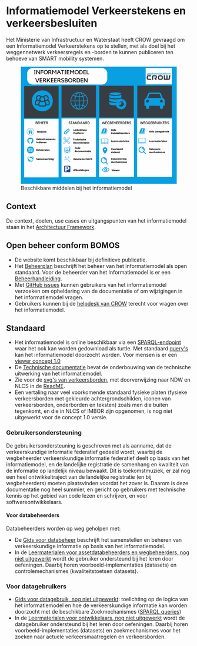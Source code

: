 # Informatiemodel Verkeerstekens en verkeersbesluiten

Het Ministerie van Infrastructuur en Waterstaat heeft CROW gevraagd om een Informatiemodel Verkeerstekens op te stellen, met als doel bij het weggennetwerk verkeersregels en -borden te kunnen publiceren ten behoeve van SMART mobility systemen. 

<figure>
<img src="./imagemapdocumentatie.png">
<figcaption>Beschikbare middelen bij het informatiemodel</caption>
</figure>

## Context
De context, doelen, use cases en uitgangspunten van het informatiemodel staan in het [Architectuur Framework](https://docs.crow.nl/verkeersborden/framework).


## Open beheer conform BOMOS
* De website komt beschikbaar bij definitieve publicatie.
* Het [Beheerplan](https://docs.crow.nl/verkeersborden/beheerplan) beschrijft het beheer van het informatiemodel als open standaard. Voor de beheerder van het Informatiemodel is er een [Beheerhandleiding](https://docs.crow.nl/verkeersborden/managementmanual).
* Met [GitHub issues](https://github.com/Stichting-CROW/verkeersborden/issues) kunnen gebruikers van het informatiemodel verzoeken om opheldering van de documentatie of om wijzigingen in het informatiemodel vragen.
* Gebruikers kunnen bij de [helpdesk van CROW](https://www.crow.nl/ondersteuning/helpdesk) terecht voor vragen over het informatiemodel.

## Standaard

* Het informatiemodel is online beschikbaar via een [SPARQL-endpoint](https://hub.laces.tech/crow/verkeersborden) waar het ook kan worden gedownload als turtle. Met standaard [query's]() kan het informatiemodel doorzocht worden. Voor mensen is er een [viewer concept 1.0]()
* De [Technische documentatie](https://docs.crow.nl/verkeersborden/technicaldocs) bevat de onderbouwing van de technische uitwerking van het informatiemodel. 
* Zie voor de [svg's van verkeersborden](https://github.com/Stichting-CROW/verkeersborden/edit/main/images), met doorverwijzing naar NDW en NLCS in de [ReadME](https://github.com/Stichting-CROW/verkeersborden/edit/main/images/ReadME).
* Een vertaling naar veel voorkomende standaard fysieke platen (fysieke verkeersborden met gekleurde achtergrondschilden, iconen van verkeersborden, onderborden en teksten) zoals men die buiten tegenkomt, en die in NLCS of IMBOR zijn opgenomen, is nog niet uitgewerkt voor de concept 1.0 versie.


### Gebruikersondersteuning 
De gebruikersondersteuning is geschreven met als aanname, dat de verkeerskundige informatie federatief gedeeld wordt, waarbij de wegbeheerder verkeerskundige informatie federatief deelt op basis van het informatiemodel, en de landelijke registratie de samenhang en kwaliteit van de informatie op landelijk niveau bewaakt. Dit is toekomstmuziek, er zal nog een heel ontwikkeltraject van de landelijke registratie (en bij wegbeheerders) moeten plaatsvinden voordat het zover is. Daarom is deze documentatie nog heel summier, en gericht op gebruikers met technische kennis op het gebied van code lezen en schrijven, en voor softwareontwikkelaars.

#### Voor databeheerders
Databeheerders worden op weg geholpen met:

* De [Gids voor databeheer](https://docs.crow.nl/verkeersborden/howtodatamanagement) beschrijft het samenstellen en beheren van verkeerskundige informatie op basis van het informatiemodel.
* In de [Leermaterialen voor assetdatabeheerders en wegbeheerders, nog niet uitgewerkt](https://docs.crow.nl/verkeersborden/datamanagementguide) wordt de gebruiker ondersteund bij het leren door oefeningen. Daarbij horen voorbeeld-implementaties (datasets) en controlemechanismes (kwaliteitstoetsen datasets).

### Voor datagebruikers
* [Gids voor datagebruik, nog niet uitgewerkt](https://docs.crow.nl/verkeersborden/howtousedata): toelichting op de logica van het informatiemodel en hoe de verkeerskundige informatie kan worden doorzocht met de beschikbare Zoekmechanismes ([SPARQL queries]())
* In  de [Leermaterialen voor ontwikkelaars, nog niet uitgewerkt](https://docs.crow.nl/verkeersborden/datauserguide) wordt de datagebruiker ondersteund bij het leren door oefeningen. Daarbij horen voorbeeld-implementaties (datasets) en zoekmechanismes voor het zoeken naar actuele verkeersmaatregelen en verkeersborden.
